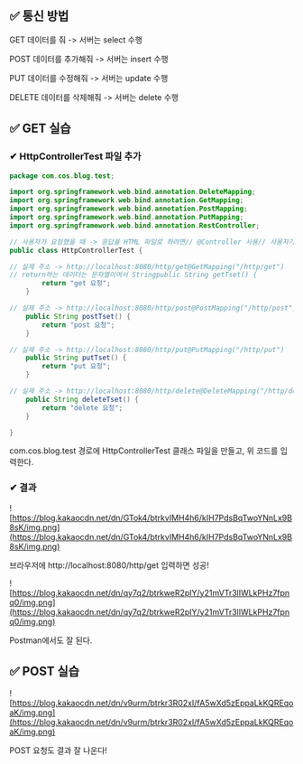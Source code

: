 ## ✅ 통신 방법

GET 데이터를 줘 -> 서버는 select 수행

POST 데이터를 추가해줘 -> 서버는 insert 수행

PUT 데이터를 수정해줘 -> 서버는 update 수행

DELETE 데이터를 삭제해줘 -> 서버는 delete 수행

## ✅ GET 실습

### ✔ HttpControllerTest 파일 추가

```java
package com.cos.blog.test;

import org.springframework.web.bind.annotation.DeleteMapping;
import org.springframework.web.bind.annotation.GetMapping;
import org.springframework.web.bind.annotation.PostMapping;
import org.springframework.web.bind.annotation.PutMapping;
import org.springframework.web.bind.annotation.RestController;

// 사용자가 요청했을 때 -> 응답을 HTML 파일로 하려면// @Controller 사용// 사용자가 요청했을 때 -> 응답을 Data로 받으려면// @RestController 사용@RestController
public class HttpControllerTest {

// 실제 주소 -> http://localhost:8080/http/get@GetMapping("/http/get")
// return하는 데이터는 문자열이여서 Stringpublic String getTset() {
		return "get 요청";
	}

// 실제 주소 -> http://localhost:8080/http/post@PostMapping("/http/post")
	public String postTset() {
		return "post 요청";
	}

// 실제 주소 -> http://localhost:8080/http/put@PutMapping("/http/put")
	public String putTset() {
		return "put 요청";
	}

// 실제 주소 -> http://localhost:8080/http/delete@DeleteMapping("/http/delete")
	public String deleteTset() {
		return "delete 요청";
	}

}
```

com.cos.blog.test 경로에 HttpControllerTest 클래스 파일을 만들고, 위 코드를 입력한다.

### ✔ 결과

![https://blog.kakaocdn.net/dn/GTok4/btrkvIMH4h6/kIH7PdsBqTwoYNnLx9B8sK/img.png](https://blog.kakaocdn.net/dn/GTok4/btrkvIMH4h6/kIH7PdsBqTwoYNnLx9B8sK/img.png)

브라우저에 http://localhost:8080/http/get 입력하면 성공!

![https://blog.kakaocdn.net/dn/qy7q2/btrkweR2pIY/y21mVTr3lIWLkPHz7fpnq0/img.png](https://blog.kakaocdn.net/dn/qy7q2/btrkweR2pIY/y21mVTr3lIWLkPHz7fpnq0/img.png)

Postman에서도 잘 된다.

## ✅ POST 실습

![https://blog.kakaocdn.net/dn/v9urm/btrkr3R02xI/fA5wXd5zEppaLkKQREqoaK/img.png](https://blog.kakaocdn.net/dn/v9urm/btrkr3R02xI/fA5wXd5zEppaLkKQREqoaK/img.png)

POST 요청도 결과 잘 나온다!
